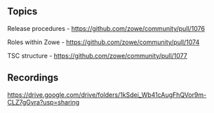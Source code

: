 ## Topics

Release procedures - https://github.com/zowe/community/pull/1076

Roles within Zowe - https://github.com/zowe/community/pull/1074

TSC structure - https://github.com/zowe/community/pull/1077

## Recordings

https://drive.google.com/drive/folders/1kSdei_Wb41cAugFhQVor9m-CLZ7gGvra?usp=sharing
